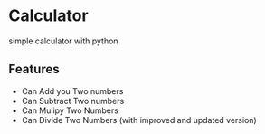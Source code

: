 # Calculator
simple calculator with python

## Features
- Can Add you Two numbers
- Can Subtract Two numbers
- Can Mulipy Two Numbers
- Can Divide Two Numbers (with improved and updated version)
